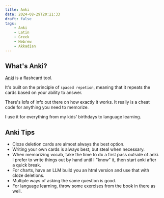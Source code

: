 ```yaml
---
title: Anki
date: 2024-08-29T20:21:33
draft: false
tags:
    - Anki
    - Latin
    - Greek
    - Hebrew
    - Akkadian
---
```


## What's Anki?

[Anki](https://apps.ankiweb.net) is a flashcard tool. 

It's built on the principle of `spaced repetion`, meaning that it repeats the cards based on your ability to answer.

There's lofs of info out there on how exactly it works. It really is a cheat code for anything you need to memorize.

I use it for everything from my kids' birthdays to language learning.

## Anki Tips

- Cloze deletion cards are almost always the best option.
- Writing your own cards is always best, but steal when necessary.
- When memorizing vocab, take the time to do a first pass outside of anki. I prefer to write things out by hand until I "know" it, then start anki after a quick break.
- For charts, have an LLM build you an html version and use that with cloze deletions.
- Multiple ways of asking the same question is good.
- For language learning, throw some exercises from the book in there as well.


